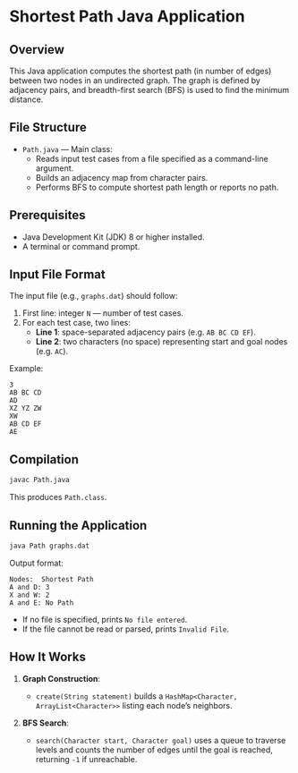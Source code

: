 # Shortest Path Java Application

## Overview

This Java application computes the shortest path (in number of edges) between two nodes in an undirected graph. The graph is defined by adjacency pairs, and breadth-first search (BFS) is used to find the minimum distance.

## File Structure

- `Path.java` — Main class:
  - Reads input test cases from a file specified as a command-line argument.
  - Builds an adjacency map from character pairs.
  - Performs BFS to compute shortest path length or reports no path.

## Prerequisites

- Java Development Kit (JDK) 8 or higher installed.
- A terminal or command prompt.

## Input File Format

The input file (e.g., `graphs.dat`) should follow:

1. First line: integer `N` — number of test cases.
2. For each test case, two lines:
   - **Line 1**: space-separated adjacency pairs (e.g. `AB BC CD EF`).
   - **Line 2**: two characters (no space) representing start and goal nodes (e.g. `AC`).

Example:
```
3
AB BC CD
AD
XZ YZ ZW
XW
AB CD EF
AE
```

## Compilation

```bash
javac Path.java
```

This produces `Path.class`.

## Running the Application

```bash
java Path graphs.dat
```

Output format:
```
Nodes:  Shortest Path
A and D: 3
X and W: 2
A and E: No Path
```

- If no file is specified, prints `No file entered`.
- If the file cannot be read or parsed, prints `Invalid File`.

## How It Works

1. **Graph Construction**:  
   - `create(String statement)` builds a `HashMap<Character, ArrayList<Character>>` listing each node’s neighbors.

2. **BFS Search**:  
   - `search(Character start, Character goal)` uses a queue to traverse levels and counts the number of edges until the goal is reached, returning `-1` if unreachable.
